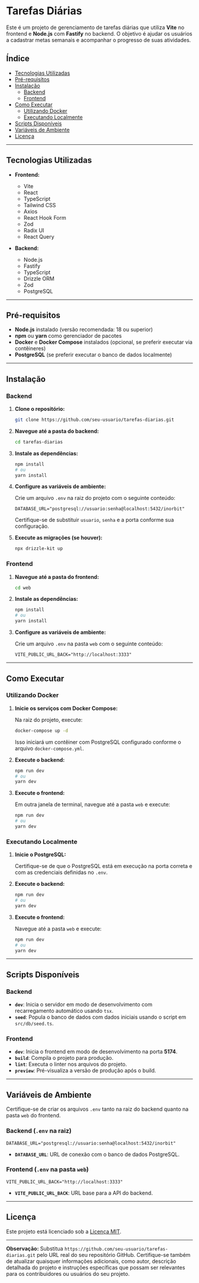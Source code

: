 # Tarefas Diárias

Este é um projeto de gerenciamento de tarefas diárias que utiliza **Vite** no frontend e **Node.js** com **Fastify** no backend. O objetivo é ajudar os usuários a cadastrar metas semanais e acompanhar o progresso de suas atividades.

## Índice

- [Tecnologias Utilizadas](#tecnologias-utilizadas)
- [Pré-requisitos](#pré-requisitos)
- [Instalação](#instalação)
  - [Backend](#backend)
  - [Frontend](#frontend)
- [Como Executar](#como-executar)
  - [Utilizando Docker](#utilizando-docker)
  - [Executando Localmente](#executando-localmente)
- [Scripts Disponíveis](#scripts-disponíveis)
- [Variáveis de Ambiente](#variáveis-de-ambiente)
- [Licença](#licença)

---

## Tecnologias Utilizadas

- **Frontend:**
  - Vite
  - React
  - TypeScript
  - Tailwind CSS
  - Axios
  - React Hook Form
  - Zod
  - Radix UI
  - React Query

- **Backend:**
  - Node.js
  - Fastify
  - TypeScript
  - Drizzle ORM
  - Zod
  - PostgreSQL

---

## Pré-requisitos

- **Node.js** instalado (versão recomendada: 18 ou superior)
- **npm** ou **yarn** como gerenciador de pacotes
- **Docker** e **Docker Compose** instalados (opcional, se preferir executar via contêineres)
- **PostgreSQL** (se preferir executar o banco de dados localmente)

---

## Instalação

### Backend

1. **Clone o repositório:**

   ```bash
   git clone https://github.com/seu-usuario/tarefas-diarias.git
   ```

2. **Navegue até a pasta do backend:**

   ```bash
   cd tarefas-diarias
   ```

3. **Instale as dependências:**

   ```bash
   npm install
   # ou
   yarn install
   ```

4. **Configure as variáveis de ambiente:**

   Crie um arquivo `.env` na raiz do projeto com o seguinte conteúdo:

   ```env
   DATABASE_URL="postgresql://usuario:senha@localhost:5432/inorbit"
   ```

   Certifique-se de substituir `usuario`, `senha` e a porta conforme sua configuração.

5. **Execute as migrações (se houver):**

   ```bash
   npx drizzle-kit up
   ```

### Frontend

1. **Navegue até a pasta do frontend:**

   ```bash
   cd web
   ```

2. **Instale as dependências:**

   ```bash
   npm install
   # ou
   yarn install
   ```

3. **Configure as variáveis de ambiente:**

   Crie um arquivo `.env` na pasta `web` com o seguinte conteúdo:

   ```env
   VITE_PUBLIC_URL_BACK="http://localhost:3333"
   ```

---

## Como Executar

### Utilizando Docker

1. **Inicie os serviços com Docker Compose:**

   Na raiz do projeto, execute:

   ```bash
   docker-compose up -d
   ```

   Isso iniciará um contêiner com PostgreSQL configurado conforme o arquivo `docker-compose.yml`.

2. **Execute o backend:**

   ```bash
   npm run dev
   # ou
   yarn dev
   ```

3. **Execute o frontend:**

   Em outra janela de terminal, navegue até a pasta `web` e execute:

   ```bash
   npm run dev
   # ou
   yarn dev
   ```

### Executando Localmente

1. **Inicie o PostgreSQL:**

   Certifique-se de que o PostgreSQL está em execução na porta correta e com as credenciais definidas no `.env`.

2. **Execute o backend:**

   ```bash
   npm run dev
   # ou
   yarn dev
   ```

3. **Execute o frontend:**

   Navegue até a pasta `web` e execute:

   ```bash
   npm run dev
   # ou
   yarn dev
   ```

---

## Scripts Disponíveis

### Backend

- **`dev`**: Inicia o servidor em modo de desenvolvimento com recarregamento automático usando `tsx`.
- **`seed`**: Popula o banco de dados com dados iniciais usando o script em `src/db/seed.ts`.

### Frontend

- **`dev`**: Inicia o frontend em modo de desenvolvimento na porta **5174**.
- **`build`**: Compila o projeto para produção.
- **`lint`**: Executa o linter nos arquivos do projeto.
- **`preview`**: Pré-visualiza a versão de produção após o build.

---

## Variáveis de Ambiente

Certifique-se de criar os arquivos `.env` tanto na raiz do backend quanto na pasta `web` do frontend.

### Backend (`.env` na raiz)

```env
DATABASE_URL="postgresql://usuario:senha@localhost:5432/inorbit"
```

- **`DATABASE_URL`**: URL de conexão com o banco de dados PostgreSQL.

### Frontend (`.env` na pasta `web`)

```env
VITE_PUBLIC_URL_BACK="http://localhost:3333"
```

- **`VITE_PUBLIC_URL_BACK`**: URL base para a API do backend.

---

## Licença

Este projeto está licenciado sob a [Licença MIT](LICENSE).

---

**Observação:** Substitua `https://github.com/seu-usuario/tarefas-diarias.git` pelo URL real do seu repositório GitHub. Certifique-se também de atualizar quaisquer informações adicionais, como autor, descrição detalhada do projeto e instruções específicas que possam ser relevantes para os contribuidores ou usuários do seu projeto.
